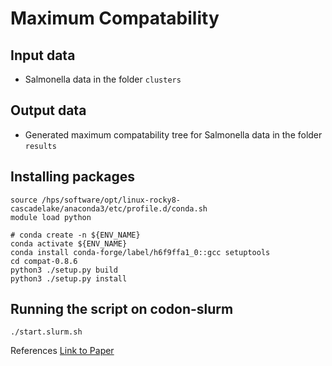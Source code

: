 Maximum Compatability
===
## Input data 
- Salmonella data in the folder `clusters`
## Output data 
- Generated maximum compatability tree for Salmonella data in the folder `results`
## Installing packages
```
source /hps/software/opt/linux-rocky8-cascadelake/anaconda3/etc/profile.d/conda.sh
module load python 

# conda create -n ${ENV_NAME}
conda activate ${ENV_NAME}
conda install conda-forge/label/h6f9ffa1_0::gcc setuptools
cd compat-0.8.6
python3 ./setup.py build
python3 ./setup.py install
```
## Running the script on codon-slurm
```
./start.slurm.sh
```

References 
[Link to Paper](https://bmcbioinformatics.biomedcentral.com/articles/10.1186/s12859-017-1520-4#Sec15)